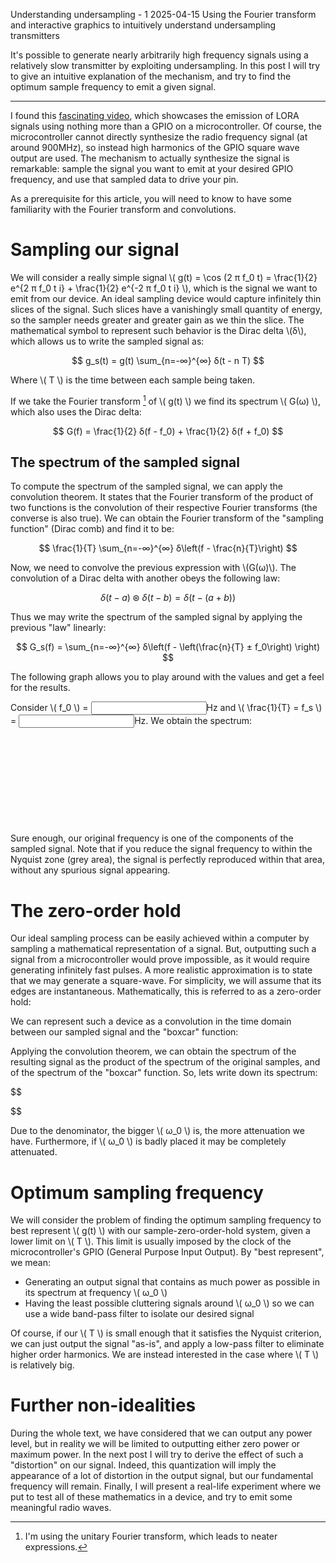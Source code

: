 Understanding undersampling - 1
2025-04-15
Using the Fourier transform and interactive graphics to intuitively understand undersampling transmitters

It's possible to generate nearly arbitrarily high frequency signals using a relatively slow transmitter by exploiting undersampling. In this post I will try to give an intuitive explanation of the mechanism, and try to find the optimum sample frequency to emit a given signal.

---


	

I found this [fascinating video](https://www.youtube.com/watch?v=eIdHBDSQHyw), which showcases the emission of LORA signals using nothing more than a GPIO on a microcontroller. Of course, the microcontroller cannot directly synthesize the radio frequency signal (at around 900MHz), so instead high harmonics of the GPIO square wave output are used. The mechanism to actually synthesize the signal is remarkable: sample the signal you want to emit at your desired GPIO frequency, and use that sampled data to drive your pin.

As a prerequisite for this article, you will need to know to have some familiarity with the Fourier transform and convolutions.

# Sampling our signal

We will consider a really simple signal \\( g(t) = \cos (2 π f_0 t) = \frac{1}{2} e^{2 π f_0 t i} + \frac{1}{2} e^{-2 π f_0 t i} \\), which is the signal we want to emit from our device. An ideal sampling device would capture infinitely thin slices of the signal. Such slices have a vanishingly small quantity of energy, so the sampler needs greater and greater gain as we thin the slice. The mathematical symbol to represent such behavior is the Dirac delta \\(δ\\), which allows us to write the sampled signal as:

$$
    g_s(t) = g(t) \sum_{n=-∞}^{∞} δ(t - n T)
$$

Where \\( T \\) is the time between each sample being taken. 

If we take the Fourier transform [^1] of \\( g(t) \\) we find its spectrum \\( G(ω) \\), which also uses the Dirac delta:

[^1]: I'm using the unitary Fourier transform, which leads to neater expressions.

$$
    G(f) = \frac{1}{2} δ(f -  f_0) + \frac{1}{2} δ(f + f_0)
$$

## The spectrum of the sampled signal

To compute the spectrum of the sampled signal, we can apply the convolution theorem. It states that the Fourier transform of the product of two functions is the convolution of their respective Fourier transforms (the converse is also true). We can obtain the Fourier transform of the "sampling function" (Dirac comb) and find it to be:

$$
    \frac{1}{T} \sum_{n=-∞}^{∞} δ\left(f - \frac{n}{T}\right)
$$

Now, we need to convolve the previous expression with \\(G(ω)\\). The convolution of a Dirac delta with another obeys the following law: 

$$
    δ(t - a) ⊛ δ(t - b) = δ(t - (a + b)) 
$$

Thus we may write the spectrum of the sampled signal by applying the previous "law" linearly:

$$
    G_s(f) = \sum_{n=-∞}^{∞} δ\left(f - \left(\frac{n}{T} ± f_0\right) \right) 
$$

The following graph allows you to play around with the values and get a feel for the results.

<p id="freq_elem">
    Consider \( f_0 \) = <input data-var="f0" class="DraggableNumber">Hz</input> 
    and \( \frac{1}{T} = f_s \) = <input data-var="fs" class="DraggableNumber">Hz</input>. We obtain the spectrum:
</p>


<div class="canvas-container" style="height: 10em">
<canvas id="graph0"></canvas>
</div>


Sure enough, our original frequency is one of the components of the sampled signal. Note that if you reduce the signal frequency to within the Nyquist zone (grey area), the signal is perfectly reproduced within that area, without any spurious signal appearing.

# The zero-order hold

Our ideal sampling process can be easily achieved within a computer by sampling a mathematical representation of a signal. But, outputting such a signal from a microcontroller would prove impossible, as it would require generating infinitely fast pulses. A more realistic approximation is to state that we may generate a square-wave. For simplicity, we will assume that its edges are instantaneous. Mathematically, this is referred to as a zero-order hold:

We can represent such a device as a convolution in the time domain between our sampled signal and the "boxcar" function:

Applying the convolution theorem, we can obtain the spectrum of the resulting signal as the product of the spectrum of the original samples, and of the spectrum of the "boxcar" function. So, lets write down its spectrum:

$$

$$

Due to the denominator, the bigger \\( ω_0 \\) is, the more attenuation we have. Furthermore, if \\( ω_0 \\) is badly placed it may be completely attenuated. 

# Optimum sampling frequency

We will consider the problem of finding the optimum sampling frequency to best represent \\( g(t) \\) with our sample-zero-order-hold system, given a lower limit on \\( T \\). This limit is usually imposed by the clock of the microcontroller's GPIO (General Purpose Input Output). By "best represent", we mean:

- Generating an output signal that contains as much power as possible in its spectrum at frequency \\( ω_0 \\)
- Having the least possible cluttering signals around \\( ω_0 \\) so we can use a wide band-pass filter to isolate our desired signal

Of course, if our \\( T \\) is small enough that it satisfies the Nyquist criterion, we can just output the signal "as-is", and apply a low-pass filter to eliminate higher order harmonics. We are instead interested in the case where \\( T \\) is relatively big.

# Further non-idealities

During the whole text, we have considered that we can output any power level, but in reality we will be limited to outputting either zero power or maximum power. In the next post I will try to derive the effect of such a "distortion" on our signal. Indeed, this quantization will imply the appearance of a lot of distortion in the output signal, but our fundamental frequency will remain. Finally, I will present a real-life experiment where we put to test all of these mathematics in a device, and try to emit some meaningful radio waves.



<script type="text/javascript">

    function setUpTangle () {

        var freq_elem = document.getElementById("freq_elem");
        var canvas = document.getElementById("graph0");
        const ctx = canvas.getContext("2d");

        canvas.width  = canvas.offsetWidth;
        canvas.height = canvas.offsetHeight;

        var tangle = new Tangle(freq_elem, {
            initialize: function () {
                this.f0 = 150.0
                this.fs = 50.0
            },
            update: function () {
                const zeroff = 0.8;
                const linesize = 50.0;
                const marksize = 50.0;

                ctx.strokeStyle = "#000000";
                ctx.fillStyle = "#000000";
                ctx.clearRect(0, 0, canvas.width, canvas.height);
                // Axes
                ctx.beginPath();
                ctx.moveTo(0, canvas.height * zeroff);
                ctx.lineTo(canvas.width, canvas.height * zeroff);
                ctx.moveTo(canvas.width / 2, 0);
                ctx.lineTo(canvas.width / 2, canvas.height);
                ctx.stroke();

                // Hz / pixel
                const scale = 0.5;
                const step = 50.0;
                const substep = 10.0
                const span = Math.ceil(canvas.width / 2 * scale / step) * step;


                ctx.fillStyle = "#00000033"
                nyq0 = -this.fs / scale * 0.5 + canvas.width * 0.5;
                nyq = this.fs / scale;
                ctx.beginPath();
                ctx.rect(nyq0, 0, nyq, canvas.height);
                ctx.fill();
                
                ctx.fillStyle = "#000000";

                ctx.beginPath();
                ctx.strokeStyle = "#666666";
                ctx.font = "10px sans"

                for(var f = -span; f < span; f += step) 
                {
                    x = f / scale + canvas.width * 0.5;
                    ctx.moveTo(x, canvas.height * zeroff - 5.0);
                    ctx.lineTo(x, canvas.height * zeroff + 5.0);
                    ctx.fillText(f, x, canvas.height * zeroff + 14.0);
                }
                
                for(var f = -span; f < span; f += substep) 
                {
                    x = f / scale + canvas.width * 0.5;
                    ctx.moveTo(x, canvas.height * zeroff - 3.0);
                    ctx.lineTo(x, canvas.height * zeroff + 3.0);
                }

                ctx.stroke();

                ctx.strokeStyle = "#6666ff";
                ctx.beginPath();
                const maxn = 50;
                console.log(typeof this.fs)
                console.log(this.f0)
                for(var n = -maxn; n < maxn; n++) 
                {
                    var f1 = n * this.fs + this.f0;
                    var f2 = n * this.fs - this.f0;
                    var x1 = f1 / scale + canvas.width * 0.5;
                    var x2 = f2 / scale + canvas.width * 0.5;
                    ctx.moveTo(x1, canvas.height * zeroff);
                    ctx.lineTo(x1, canvas.height * zeroff - linesize);
                    ctx.moveTo(x2, canvas.height * zeroff);
                    ctx.lineTo(x2, canvas.height * zeroff - linesize);
                }
                
                ctx.stroke();
                
                ctx.strokeStyle = "#ff6666";
                ctx.fillStyle = "#ff6666";

                ctx.beginPath();
                var x0 = this.f0 / scale + canvas.width * 0.5;
                var x0p = -this.f0 / scale + canvas.width * 0.5;
                ctx.moveTo(x0, canvas.height * zeroff - linesize);
                ctx.lineTo(x0, canvas.height * zeroff - linesize - marksize);
                ctx.moveTo(x0p, canvas.height * zeroff - linesize);
                ctx.lineTo(x0p, canvas.height * zeroff - linesize - marksize);
                ctx.stroke();

                ctx.fillText(this.f0, x0, canvas.height * zeroff - linesize - marksize);
                ctx.fillText(-this.f0, x0p, canvas.height * zeroff - linesize - marksize);


            }
        });
    }

    window.onload = setUpTangle

</script>

